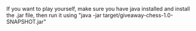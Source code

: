 If you want to play yourself, make sure you have java installed and install the .jar file, then run it using "java -jar target/giveaway-chess-1.0-SNAPSHOT.jar"
